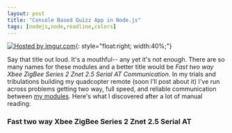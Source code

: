 ```yaml
---
layout: post
title: "Console Based Quizz App in Node.js"
tags: [nodejs,node,readline,colors]
---
```



[![](http://i.imgur.com/s6m8AqSl.jpg "Hosted by imgur.com")](http://imgur.com/s6m8AqS){: style="float:right;
width:40%;"}

Say that title out loud. It's a mouthful-- any yet it's not enough. There are so many names for these modules and a better title would be _Fast two way Xbee ZigBee Series 2 Znet 2.5 Serial AT Communication._ In my trials and tribulations building my quadcopter remote (soon I'll post about it) I've run across problems getting two way, full speed, and reliable communication between [my modules](http://www.sparkfun.com/commerce/product_info.php?products_id=8691). Here's what I discovered after a lot of manual reading:

### Fast two way Xbee ZigBee Series 2 Znet 2.5 Serial AT
